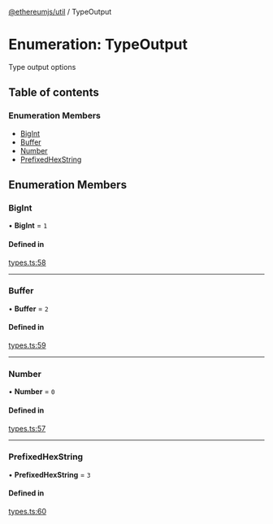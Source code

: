 [@ethereumjs/util](../README.md) / TypeOutput

# Enumeration: TypeOutput

Type output options

## Table of contents

### Enumeration Members

- [BigInt](TypeOutput.md#bigint)
- [Buffer](TypeOutput.md#buffer)
- [Number](TypeOutput.md#number)
- [PrefixedHexString](TypeOutput.md#prefixedhexstring)

## Enumeration Members

### BigInt

• **BigInt** = ``1``

#### Defined in

[types.ts:58](https://github.com/ethereumjs/ethereumjs-monorepo/blob/master/packages/util/src/types.ts#L58)

___

### Buffer

• **Buffer** = ``2``

#### Defined in

[types.ts:59](https://github.com/ethereumjs/ethereumjs-monorepo/blob/master/packages/util/src/types.ts#L59)

___

### Number

• **Number** = ``0``

#### Defined in

[types.ts:57](https://github.com/ethereumjs/ethereumjs-monorepo/blob/master/packages/util/src/types.ts#L57)

___

### PrefixedHexString

• **PrefixedHexString** = ``3``

#### Defined in

[types.ts:60](https://github.com/ethereumjs/ethereumjs-monorepo/blob/master/packages/util/src/types.ts#L60)
